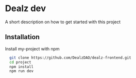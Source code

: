 
# Dealz dev

A short description on how to get started with this project

## Installation

Install my-project with npm

```bash
  git clone https://github.com/DealzDAO/dealz-frontend.git
  cd project
  npm install
  npm run dev
```
    